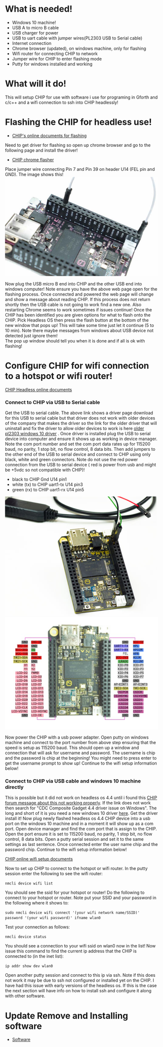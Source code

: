 # What is needed!
* Windows 10 machine!
* USB A to micro B cable
* USB charger for power
* USB to uart cable with jumper wires(PL2303 USB to Serial cable)
* Internet connection
* Chrome browser (updated), on windows machine, only for flashing
* Wifi router for connecting CHIP to network
* Jumper wire for CHIP to enter flashing mode
* Putty for windows installed and working

# What will it do!
This will setup CHIP for use with software i use for programing in Gforth and c/c++ and a wifi connection to ssh into CHIP headlessly!

# Flashing the CHIP for headless use!
* [CHIP's online documents for flashing](http://docs.getchip.com/chip.html#flash-chip-with-an-os)

Need to get driver for flashing so open up chrome browser and go to the following page and install the driver!
* [CHIP chrome flasher](http://flash.getchip.com/)

Place jumper wire connecting Pin 7 and Pin 39 on header U14 (FEL pin and GND). The image shows this!
![Fel mode wiring](uboot_fel_jumper.jpg)

Now plug the USB micro B end into CHIP and the other USB end into windows computer!  Note ensure you have the above web page open
for the flashing process.  Once connected and powered the web page will change and show a message about reading CHIP.
If this process does not return shortly then the USB cable is not going to work find a new one. Also restarting Chrome seems to work sometimes if issues continue!
Once the CHIP has been identified you are given options for what to flash onto the CHIP.  Pick Headless OS then press
the flash button at the bottom of the new window that pops up! This will take some time just let it continue (5 to 10 min).
Note there maybe messages from windows about USB device not detected just ignore them!  
The pop up window should tell you when it is done and if all is ok with flashing!

# Configure CHIP for wifi connection to a hotspot or wifi router!
[CHIP Headless online documents](http://docs.getchip.com/chip.html#headless-chip)

### Connect to CHIP via USB to Serial cable
Get the USB to serial cable.  The above link shows a driver page download for this USB to serial cable but that driver does not work
with older devices of the company that makes the driver so the link for the older driver that will uninstall and fix the driver to allow older devices to work
is here [older pl2303 windows 10 driver](http://www.totalcardiagnostics.com/support/Knowledgebase/Article/View/92/0/prolific-usb-to-serial-fix-official-solution-to-code-10-error) .
Once driver is installed plug the USB to serial device into computer and ensure it shows up as working in device manager.
Note the com port number and set the com port data rates up for 115200 baud, no parity, 1 stop bit, no flow control, 8 data bits.
Then add jumpers to the other end of the USB to serial device and connect to CHIP using only black, white and green connectors.
Note do not use the red power connection from the USB to serial device ( red is power from usb and might be +5vdc so not compatible with CHIP)!

* black to CHIP Gnd U14 pin1
* white (tx) to CHIP uart1-tx U14 pin3
* green (rx) to CHIP uart1-rx U14 pin5

![USB to serial connections](uart_connection.jpg)
![CHIP pinouts](chip_pinouts.jpg)

Now power the CHIP with a usb power adapter.  Open putty on windows machine and connect to the port number from above step ensuring
that the speed is setup as 115200 baud.  This should open up a window and connection that will ask for username and password. The username is chip and the password is chip at the beginning! You might need to press enter to get the username prompt to show up! Continue to the wifi setup information below!

### Connect to CHIP via USB cable and windows 10 machine directly
This is possible but it did not work on headless os 4.4 until i found this [CHIP forum message about this not working properly](https://bbs.nextthing.co/t/fix-cdc-composite-gadget-4-4-driver-issue-on-windows/7458/18). If the link does not work then
search for "CDC Composite Gadget 4.4 driver issue on Windows". The long and short of it is you need a new windows 10 driver [here](https://s3-us-west-2.amazonaws.com/getchip.com/extension/drivers/windows/InstallDriver44.exe).  Get the driver install it!
Now plug newly flashed headless os 4.4 CHIP device into a usb port on the windows 10 machine and in a moment it will show up as a com port.
Open device manager and find the com port that is assign to the CHIP.  Open the port ensure it is set to 115200 baud, no parity, 1 stop bit, no flow control, 8 data bits. Open a putty serial session and set it to the same settings as last sentence.  Once connected enter the user name chip and the password chip. Continue to the wifi setup information below!

[CHIP online wifi setup documents](http://docs.getchip.com/chip.html#wifi-connection)

Now to set up CHIP to connect to the hotspot or wifi router. In the putty session enter the following to see the wifi router:

`nmcli device wifi list`

You should see the ssid for your hotspot or router!
Do the following to connect to your hotspot or router.  Note put your SSID and your password in the following where it shows to:

`sudo nmcli device wifi connect '(your wifi network name/SSID)' password '(your wifi password)' ifname wlan0`

Test your connection as follows:

`nmcli device status`

You should see a connection to your wifi ssid on wlan0 now in the list!
Now issue this command to find the current ip address that the CHIP is connected to (in the inet list):

`ip addr show dev wlan0`

Open another putty session and connect to this ip via ssh.  Note if this does not work it may be due to ssh not configured or installed
yet on the CHIP.  I have had this issue with early versions of the headless os.  If this is the case the next section will have info on how to install
ssh and configure it along with other software.

# Update Remove and Installing software
* [Software](my_chip_software.md)
